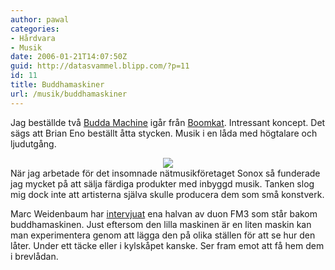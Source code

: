 ```yaml
---
author: pawal
categories:
- Hårdvara
- Musik
date: 2006-01-21T14:07:50Z
guid: http://datasvammel.blipp.com/?p=11
id: 11
title: Buddhamaskiner
url: /musik/buddhamaskiner
---
```


Jag beställde två <a href="http://www.fm3.com.cn/buddhamachine.htm">Budda Machine</a> igår från <a href="http://www.boomkat.com/">Boomkat</a>. Intressant koncept. Det sägs att Brian Eno beställt åtta stycken. Musik i en låda med högtalare och ljudutgång.
<div align="center"><img src="http://blipp.com/misc/buddha.png" /></div>
När jag arbetade för det insomnade nätmusikföretaget Sonox så funderade jag mycket på att sälja färdiga produkter med inbyggd musik. Tanken slog mig dock inte att artisterna själva skulle producera dem som små konstverk.

Marc Weidenbaum har <a href="http://www.disquiet.com/fm3buddha.html">intervjuat</a> ena halvan av duon FM3 som står bakom buddhamaskinen. Just eftersom den lilla maskinen är en liten maskin kan man experimentera genom att lägga den på olika ställen för att se hur den låter. Under ett täcke eller i kylskåpet kanske. Ser fram emot att få hem dem i brevlådan.